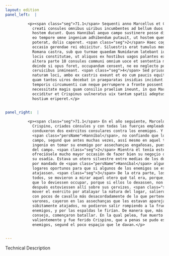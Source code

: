 ```yaml
---
layout: edition
panel_left:  |

          <p><span class="seg">71.1</span> Sequenti anno Marcellus et Crispinus
            creati consules omnibus uiribus incumbentes ad bellum duos consulares exercitus aduersus
            hostem ducunt. Quos Hannibal aequo campo sustinere posse diffidens, cum alias saepe tum
            eo tempore omne ingenium adhibendum putauit, ut hostem quem aperto marte superare non 5
            poterat, dolis caperet. <span class="seg">2</span> Haec cogitanti longe maior quam ausus esset optare,
            occasio gerendae rei obiicitur. Siluestris erat tumulus medius pene inter Punica et
            Romana castra, sub quo turmae quaedam Numidarum latebant iussu Hannibalis opportunis
            locis constitutae, ut aliquos ex hostibus uagos palantes exciperent; <span class="seg">3</span> ex
            altera parte 10 consules communi omnium uoce et sententia moti uisendum hunc tumulum,
            deinde si opus foret, occupandum censent, ne eo neglecto potiantur hostes et suis deinde
            ceruicibus inmineant. <span class="seg">4</span> Sed priusquam exercitum moueant, ut speculentur
            naturam loci, ambo ex castris exeunt et eo cum paucis equitibus proficiscentes incautius
            quam tantos uiros decebat in praeparatas insidias incidunt. <span class="seg">5</span> Momento
            temporis circumuenti cum neque perrumpere a fronte possent et a tergo caederentur,
            necessitate magis quam consilio praelium ineunt, in quo Marcellus egregie pugnans
            occiditur et Crispinus uulneratus uix tantum spatii adeptus est, ut se ex manibus
            hostium eriperet.</p>
        

panel_right:  |

          <p><span class="seg">71.1</span> En el año seguiente, Marcelo y
            Crispino, criados cónsules y con todas las fuerças empleados en fazer la guerra,
            conduxeron dos exércitos consulares contra los enemigos. Y
            <span class="persName">Hanníbal</span>, no confiando que los podiesse resistir a la eguala en el
            campo, segund que antes muchas vezes, assí mesmo en aquel tiempo pensó poner todo su
            ingenio en tomar su enemigo por assechanças engañosas, pues no le podía vençer en pelea
            del campo. <span class="seg">2</span> Mientra él tenía este pensamiento, <a href="../public/images/1491/177v.png" target="new"><img src="../public/images/1491/1491.jpg"/></a>[177v,a]
            ofreciósele mucho mayor occasión de fazer bien su negoçio de lo que él tenía pensado en
            su osadía. Estava un otero silvestre entre medias de los dos reales de los carthagineses y romanos, y debaxo de aquel otero estavan escondidas
            por mandado de <span class="persName">Hanníbal</span> algunas manadas de Númidas, puestas en
            logares oportunos para que si algunos de los enemigos se esparziessen por los campos los
            atajassen. <span class="seg">3</span> De la otra parte, los cónsules, por commún boz y acuerdo de
            todos, se movieron a mirar aquel otero qué tal era, porque, si menester fuesse, pareçía
            que lo deviessen occupar, porque si ellos lo dexassen, non lo tomassen los enemigos, y
            después estoviessen allí sobre sus çervizes. <span class="seg">4</span> Pero ante que determinassen
            mover el exército por atalayar la natura del logar, salieron ambos del real e yendo allá
            con pocos de cavallo más desacordadamente de lo que pertenecía a tan principales
            varones, cayeron en las assechanças que les estavan aparejadas. <span class="seg">5</span> Assí que,
            súbitamente atajados, no podieron salir rompiendo a la fruente por medio de los
            enemigos, y por las espaldas le firían. De manera que, más por necessidad que por
            consejo, començaron batallar. En la qual pelea, fue muerto Marcelo lidiando muy
            valientemente y fue ferido Crispino, que a penas se pudo escapar de mano de los
            enemigos, segund el poco espaçio que le davan.</p>
        

---
```


Technical Description 